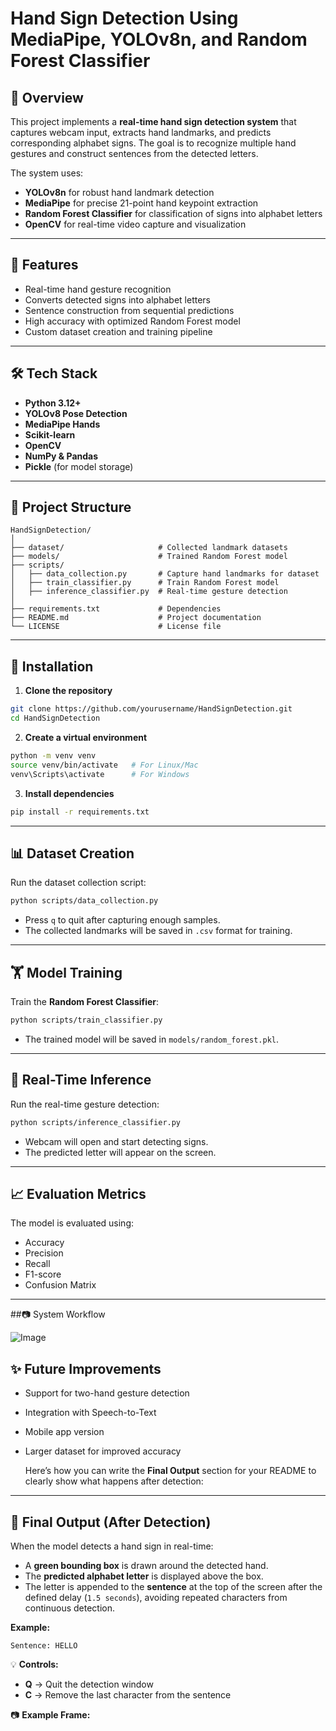 # Hand Sign Detection Using MediaPipe, YOLOv8n, and Random Forest Classifier

## 📌 Overview

This project implements a **real-time hand sign detection system** that captures webcam input, extracts hand landmarks, and predicts corresponding alphabet signs. The goal is to recognize multiple hand gestures and construct sentences from the detected letters.

The system uses:

* **YOLOv8n** for robust hand landmark detection
* **MediaPipe** for precise 21-point hand keypoint extraction
* **Random Forest Classifier** for classification of signs into alphabet letters
* **OpenCV** for real-time video capture and visualization

---

## 🚀 Features

* Real-time hand gesture recognition
* Converts detected signs into alphabet letters
* Sentence construction from sequential predictions
* High accuracy with optimized Random Forest model
* Custom dataset creation and training pipeline

---

## 🛠️ Tech Stack

* **Python 3.12+**
* **YOLOv8 Pose Detection**
* **MediaPipe Hands**
* **Scikit-learn**
* **OpenCV**
* **NumPy & Pandas**
* **Pickle** (for model storage)

---

## 📂 Project Structure

```
HandSignDetection/
│
├── dataset/                     # Collected landmark datasets
├── models/                      # Trained Random Forest model
├── scripts/
│   ├── data_collection.py       # Capture hand landmarks for dataset
│   ├── train_classifier.py      # Train Random Forest model
│   ├── inference_classifier.py  # Real-time gesture detection
│
├── requirements.txt             # Dependencies
├── README.md                    # Project documentation
└── LICENSE                      # License file
```

---

## 🔧 Installation

1. **Clone the repository**

```bash
git clone https://github.com/yourusername/HandSignDetection.git
cd HandSignDetection
```

2. **Create a virtual environment**

```bash
python -m venv venv
source venv/bin/activate   # For Linux/Mac
venv\Scripts\activate      # For Windows
```

3. **Install dependencies**

```bash
pip install -r requirements.txt
```

---

## 📊 Dataset Creation

Run the dataset collection script:

```bash
python scripts/data_collection.py
```

* Press `q` to quit after capturing enough samples.
* The collected landmarks will be saved in `.csv` format for training.

---

## 🏋️ Model Training

Train the **Random Forest Classifier**:

```bash
python scripts/train_classifier.py
```

* The trained model will be saved in `models/random_forest.pkl`.

---

## 🎯 Real-Time Inference

Run the real-time gesture detection:

```bash
python scripts/inference_classifier.py
```

* Webcam will open and start detecting signs.
* The predicted letter will appear on the screen.

---

## 📈 Evaluation Metrics

The model is evaluated using:

* Accuracy
* Precision
* Recall
* F1-score
* Confusion Matrix


---
##📷 System Workflow

![Image](https://github.com/user-attachments/assets/990c200e-19cf-4edf-9554-c9646be844a6)

## ✨ Future Improvements

* Support for two-hand gesture detection
* Integration with Speech-to-Text
* Mobile app version
* Larger dataset for improved accuracy


  Here’s how you can write the **Final Output** section for your README to clearly show what happens after detection:

---

## 🏁 Final Output (After Detection)

When the model detects a hand sign in real-time:

* A **green bounding box** is drawn around the detected hand.
* The **predicted alphabet letter** is displayed above the box.
* The letter is appended to the **sentence** at the top of the screen after the defined delay (`1.5 seconds`), avoiding repeated characters from continuous detection.

**Example:**

```
Sentence: HELLO
```

💡 **Controls:**

* **Q** → Quit the detection window
* **C** → Remove the last character from the sentence

📷 **Example Frame:**



